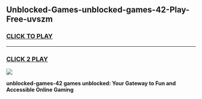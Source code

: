 
## Unblocked-Games-unblocked-games-42-Play-Free-uvszm
<h3>
<a href="https://premium76.site?title=unblocked-games-42&ref=10A">CLICK TO PLAY</a></h3>
<hr>

<h3>
<a href="https://premium76.site?title=unblocked-games-42&ref=10A">CLICK 2 PLAY</a>
  
</h3>

<a href="https://premium76.site?title=unblocked-games-42&ref=10A"><img src="https://clearcache.store/games.png"></a>


**unblocked-games-42 games unblocked: Your Gateway to Fun and Accessible Online Gaming**
